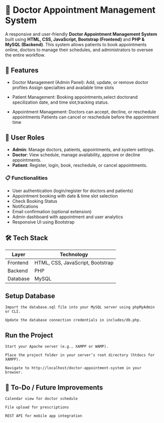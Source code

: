 # 🏥 Doctor Appointment Management System

A responsive and user-friendly **Doctor Appointment Management System** built using **HTML, CSS, JavaScript, Bootstrap (Frontend)** and **PHP & MySQL (Backend)**. This system allows patients to book appointments online, doctors to manage their schedules, and administrators to oversee the entire workflow.

## 🚀 Features

- Doctor Management (Admin Panel): Add, update, or remove doctor profiles Assign specialties and available time slots

- Patient Management: Booking appointments,select doctorand specilization date, and time slot,tracking status.

- Appointment Management: Doctors can accept, decline, or reschedule appointments Patients can cancel or reschedule before the appointment time

## 👥 User Roles
- **Admin**: Manage doctors, patients, appointments, and system settings.
- **Doctor**: View schedule, manage availability, approve or decline appointments.
- **Patient**: Register, login, book, reschedule, or cancel appointments.

### 📋 Functionalities

- User authentication (login/register for doctors and patients)
- Appointment booking with date & time slot selection
- Check Booking Status
- Notifications
- Email confirmation (optional extension)
- Admin dashboard with appointment and user analytics
- Responsive UI using Bootstrap

## 🛠️ Tech Stack

| Layer       | Technology                      |
|------------|----------------------------------|
| Frontend   | HTML, CSS, JavaScript, Bootstrap |
| Backend    | PHP                              |
| Database   | MySQL                            |

## Setup Database

    Import the database.sql file into your MySQL server using phpMyAdmin or CLI.

    Update the database connection credentials in includes/db.php.

## Run the Project

    Start your Apache server (e.g., XAMPP or WAMP).

    Place the project folder in your server’s root directory (htdocs for XAMPP).

    Navigate to http://localhost/doctor-appointment-system in your browser.

  ##  📌 To-Do / Future Improvements

    Calendar view for doctor schedule

    File upload for prescriptions

    REST API for mobile app integration
